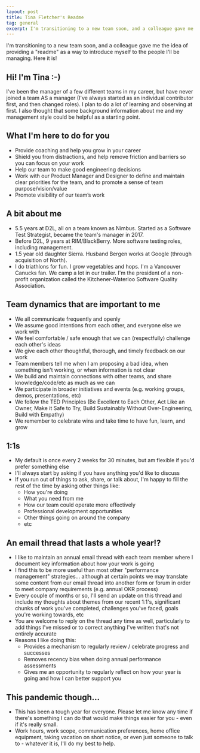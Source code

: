 ```yaml
---
layout: post
title: Tina Fletcher's Readme
tag: general
excerpt: I'm transitioning to a new team soon, and a colleague gave me the idea of providing a "readme" as a way to introduce myself to the people I'll be managing. Here it is!
---
```


I'm transitioning to a new team soon, and a colleague gave me the idea of providing a "readme" as a way to introduce myself to the people I'll be managing. Here it is!

## Hi! I'm Tina :-)

I've been the manager of a few different teams in my career, but have never joined a team AS a manager (I've always started as an individual contributor first, and then changed roles). I plan to do a lot of learning and observing at first. I also thought that some background information about me and my management style could be helpful as a starting point.

## What I'm here to do for you
+ Provide coaching and help you grow in your career
+ Shield you from distractions, and help remove friction and barriers so you can focus on your work
+ Help our team to make good engineering decisions
+ Work with our Product Manager and Designer to define and maintain clear priorities for the team, and to promote a sense of team purpose/vision/value
+ Promote visibility of our team’s work

## A bit about me
+ 5.5 years at D2L, all on a team known as Nimbus. Started as a Software Test Strategist, became the team's manager in 2017.
+ Before D2L, 9 years at RIM/BlackBerry. More software testing roles, including management.
+ 1.5 year old daughter Sierra. Husband Bergen works at Google (through acquisition of North).
+ I do triathlons for fun. I grow vegetables and hops. I'm a Vancouver Canucks fan. We camp a lot in our trailer. I'm the president of a non-profit organization called the Kitchener-Waterloo Software Quality Association.

## Team dynamics that are important to me
+ We all communicate frequently and openly
+ We assume good intentions from each other, and everyone else we work with
+ We feel comfortable / safe enough that we can (respectfully) challenge each other's ideas
+ We give each other thoughtful, thorough, and timely feedback on our work
+ Team members tell me when I am proposing a bad idea, when something isn't working, or when information is not clear
+ We build and maintain connections with other teams, and share knowledge/code/etc as much as we can
+ We participate in broader initiatives and events (e.g. working groups, demos, presentations, etc)
+ We follow the TED Principles (Be Excellent to Each Other, Act Like an Owner, Make it Safe to Try, Build Sustainably Without Over-Engineering, Build with Empathy)
+ We remember to celebrate wins and take time to have fun, learn, and grow


## 1:1s
+ My default is once every 2 weeks for 30 minutes, but am flexible if you'd prefer something else
+ I'll always start by asking if you have anything you'd like to discuss
+ If you run out of things to ask, share, or talk about, I'm happy to fill the rest of the time by asking other things like:
  - How you're doing
  - What you need from me
  - How our team could operate more effectively
  - Professional development opportunities
  - Other things going on around the company
  - etc

## An email thread that lasts a whole year!?
+ I like to maintain an annual email thread with each team member where I document key information about how your work is going
+ I find this to be more useful than most other "performance management" strategies... although at certain points we may translate some content from our email thread into another form or forum in order to meet company requirements (e.g. annual OKR process)
+ Every couple of months or so, I'll send an update on this thread and include my thoughts about themes from our recent 1:1's, significant chunks of work you've completed, challenges you've faced, goals you're working towards, etc
+ You are welcome to reply on the thread any time as well, particularly to add things I've missed or to correct anything I've written that's not entirely accurate
+ Reasons I like doing this:
  - Provides a mechanism to regularly review / celebrate progress and successes
  - Removes recency bias when doing annual performance assessments
  - Gives me an opportunity to regularly reflect on how your year is going and how I can better support you

## This pandemic though...
+ This has been a tough year for everyone. Please let me know any time if there's something I can do that would make things easier for you - even if it's really small.
+ Work hours, work scope, communication preferences, home office equipment, taking vacation on short notice, or even just someone to talk to - whatever it is, I'll do my best to help.
